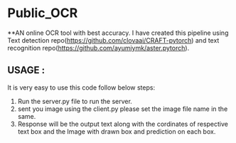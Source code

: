 # Public_OCR
**AN online OCR tool with best accuracy. I have created this pipeline using Text detection  repo(https://github.com/clovaai/CRAFT-pytorch) and text recognition repo(https://github.com/ayumiymk/aster.pytorch).

## USAGE :
It is very easy to use this code follow below steps:

1. Run the server.py file to run the server. 
2. sent you image using the client.py please set the image file name in the same.
3. Response will be the output text along with the cordinates of respective text box and the Image with drawn box and prediction on each box.

